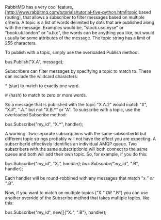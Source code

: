 RabbitMQ has a very cool feature, [http://www.rabbitmq.com/tutorials/tutorial-five-python.html|topic based routing], that allows a subscriber to filter messages based on multiple criteria. A topic is a list of words delimited by dots that are published along with the message. Examples would be, "stock.usd.nyse" or "book.uk.london" or "a.b.c", the words can be anything you like, but would usually be some attributes of the message. The topic string has a limit of 255 characters.

To publish with a topic, simply use the overloaded Publish method:

  bus.Publish("X.A", message);
  
Subscribers can filter messages by specifying a topic to match to. These can include the wildcard characters:

\* (star) to match to exactly one word.

\# (hash) to match to zero or more words.

So a message that is published with the topic "X.A.2" would match "#", "X.#", "*.A.*" but not "X.B.*" or "A". To subscribe with a topic, use the overloaded Subscribe method:

  bus.Subscribe("my_id", "X.*", handler);
  
A warning. Two separate subscriptions with the same subscriberId but different topic strings probably will not have the effect you are expecting. A subscriberId effectively identifies an individual AMQP queue. Two subscribers with the same subscriptionId will both connect to the same queue and both will add their own topic. So, for example, if you do this:

  bus.Subscribe("my_id", "X.*", handler);
  bus.Subscribe("my_id", "*.B", handler);
  
Each handler will be round-robbined with any messages that match "x.*" or "*.B".

Now, if you want to match on multiple topics ("X.*" OR "*.B") you can use another override of the Subscribe method that takes multiple topics, like this:

  bus.Subscribe("my_id", new[]{"X.*", "*.B"}, handler);